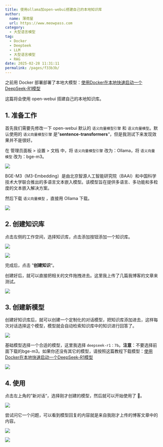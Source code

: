 ```yaml
---
title: 使用ollama加open-webui搭建自己的本地知识库
author:
  name: 薄荷屋
  url: https://www.meowpass.com
category:
  - 大型语言模型
tag:
  - Docker
  - DeepSeek
  - LLM
  - 大型语言模型
  - RAG
date: 2025-02-28 11:31:11
permalink: /pages/f33b3b/
---
```




之前用 Docker 部署部署了本地大模型：[使用Docker在本地快速启动一个DeepSeek-R1模型](/pages/bcbfc5/)

这篇将会使用 open-webui 搭建自己的本地知识库。

## 1. 准备工作

首先我们需要先修改一下 open-webui 默认的 `语义向量模型引擎` 和 `语义向量模型`。默认使用的 `语义向量模型引擎` 是”**sentence-transformers**“，但是我测试下来发现效果并不是很好。

在 管理员面板 > 设置 > 文档 中，将 `语义向量模型引擎` 改为：Ollama，将 `语义向量模型` 改为：bge-m3。

![](/assets/page-img/2025/20250228/al8ot-p20or.webp)

BGE-M3（M3-Embedding）是由北京智源人工智能研究院（BAAI）和中国科学技术大学联合推出的多语言文本嵌入模型。该模型旨在提供多语言、多功能和多粒度的文本嵌入解决方案。

然后下载 `语义向量模型` ，直接用 Ollama 下载。

![](/assets/page-img/2025/20250228/a9grr-u3adj.webp)

## 2. 创建知识库

点击左侧的工作空间，选择知识库，点击添加按钮添加一个知识库。

![](/assets/page-img/2025/20250228/aowxj-neefv.webp)

![](/assets/page-img/2025/20250228/a3p07-0cjuo.webp)

完成后，点击 ”**创建知识**“。

创建好后，就可以直接把相关的文件拖拽进去。这里我上传了几篇我博客的文章来测试。

![](/assets/page-img/2025/20250228/ae6pn-y4a2e.webp)

## 3. 创建新模型

创建好知识库后，就可以创建一个定制化的对话模型，把知识库添加进去，这样每次对话选择这个模型，模型就会自动检索知识库中的知识进行回答了。

![](/assets/page-img/2025/20250228/am28k-86k6e.webp)

基础模型选择一个合适的模型，这里我选择 `deepseek-r1：7b`。**注意**：不要选择前面下载的bge-m3。如果你还没有其它的模型，请按照这篇教程下载模型：[使用Docker在本地快速启动一个DeepSeek-R1模型](/pages/bcbfc5/#_2-使用)

![](/assets/page-img/2025/20250228/a5w4x-u9j6a.webp)

## 4. 使用

点击左上角的”新对话“，选择刚才创建的模型，然后就可以开始使用了 🎉。

![](/assets/page-img/2025/20250228/accq6-4v0sh.webp)

尝试问它一个问题，可以看到模型回复的内容就是来自我刚才上传的博客文章中的内容。

![](/assets/page-img/2025/20250228/axoiz-klom4.webp)

![](/assets/page-img/2025/20250228/a5thr-7ez7o.webp)